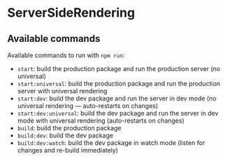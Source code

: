 # ServerSideRendering

## Available commands

Available commands to run with `npm run`:

 - `start`: build the production package and run the production server (no universal)
 - `start:universal`: build the production package and run the production server with universal rendering
 - `start:dev`: build the dev package and run the server in dev mode (no universal rendering — auto-restarts on changes)
 - `start:dev:universal`: build the dev package and run the server in dev mode with universal rendering (auto-restarts on changes)
 - `build`: build the production package
 - `build:dev`: build the dev package
 - `build:dev:watch`: build the dev package in watch mode (listen for changes and re-build immediately)
